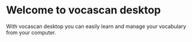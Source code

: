 # Welcome to vocascan desktop

With vocascan desktop you can easily learn and manage your vocabulary from your computer.
